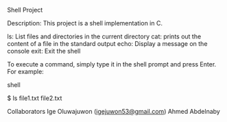 Shell Project

Description:
This project is a shell implementation in C.

ls: List files and directories in the current directory
cat: prints out the content of a file in the standard output
echo: Display a message on the console
exit: Exit the shell

To execute a command, simply type it in the shell prompt and press Enter. For example:

shell

$ ls
file1.txt  file2.txt

Collaborators
Ige Oluwajuwon (igejuwon53@gmail.com)
Ahmed Abdelnaby

